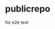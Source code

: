 # publicrepo
for e2e test






























































































































































































































































































































































































































































































































































































































































































































































































































































































































































































































































































































































































































































































































































































































































































































































































































































































































































































































































































































































